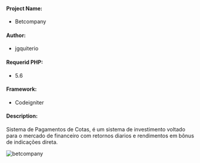 #### Project Name: 
- Betcompany

#### Author: 
- jgquiterio

#### Requerid PHP: 
- 5.6

#### Framework: 
- Codeigniter

#### Description: 
Sistema de Pagamentos de Cotas, é um sistema de investimento voltado para o mercado de financeiro com retornos diarios e rendimentos em bônus de indicações direta.

![betcompany](https://user-images.githubusercontent.com/109168134/178796482-3ccc8a8f-a86f-4306-a41e-1a9068c126a9.png)
